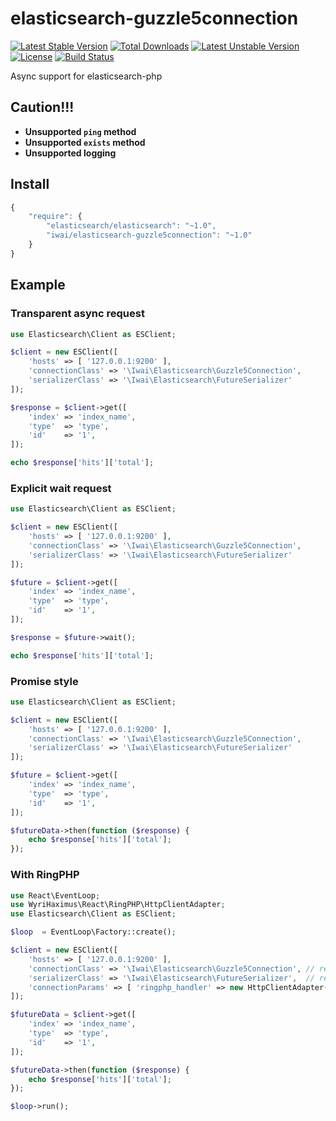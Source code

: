 elasticsearch-guzzle5connection
===============================

[![Latest Stable Version](https://poser.pugx.org/iwai/elasticsearch-guzzle5connection/v/stable)](https://packagist.org/packages/iwai/elasticsearch-guzzle5connection) [![Total Downloads](https://poser.pugx.org/iwai/elasticsearch-guzzle5connection/downloads)](https://packagist.org/packages/iwai/elasticsearch-guzzle5connection) [![Latest Unstable Version](https://poser.pugx.org/iwai/elasticsearch-guzzle5connection/v/unstable)](https://packagist.org/packages/iwai/elasticsearch-guzzle5connection) [![License](https://poser.pugx.org/iwai/elasticsearch-guzzle5connection/license)](https://packagist.org/packages/iwai/elasticsearch-guzzle5connection) [![Build Status](https://travis-ci.org/iwai/elasticsearch-guzzle5connection.svg?branch=master)](https://travis-ci.org/iwai/elasticsearch-guzzle5connection)

Async support for elasticsearch-php

## Caution!!!

* **Unsupported `ping` method**
* **Unsupported `exists` method**
* **Unsupported logging**

## Install

```javascript
{
    "require": {
        "elasticsearch/elasticsearch": "~1.0",
        "iwai/elasticsearch-guzzle5connection": "~1.0"
    }
}
```

## Example

### Transparent async request 

```php
use Elasticsearch\Client as ESClient;

$client = new ESClient([
    'hosts' => [ '127.0.0.1:9200' ],
    'connectionClass' => '\Iwai\Elasticsearch\Guzzle5Connection',
    'serializerClass' => '\Iwai\Elasticsearch\FutureSerializer'
]);

$response = $client->get([
    'index' => 'index_name',
    'type'  => 'type',
    'id'    => '1',
]);

echo $response['hits']['total'];

```

### Explicit wait request  

```php
use Elasticsearch\Client as ESClient;

$client = new ESClient([
    'hosts' => [ '127.0.0.1:9200' ],
    'connectionClass' => '\Iwai\Elasticsearch\Guzzle5Connection',
    'serializerClass' => '\Iwai\Elasticsearch\FutureSerializer'
]);

$future = $client->get([
    'index' => 'index_name',
    'type'  => 'type',
    'id'    => '1',
]);

$response = $future->wait();

echo $response['hits']['total'];

```

### Promise style  

```php
use Elasticsearch\Client as ESClient;

$client = new ESClient([
    'hosts' => [ '127.0.0.1:9200' ],
    'connectionClass' => '\Iwai\Elasticsearch\Guzzle5Connection',
    'serializerClass' => '\Iwai\Elasticsearch\FutureSerializer'
]);

$future = $client->get([
    'index' => 'index_name',
    'type'  => 'type',
    'id'    => '1',
]);

$futureData->then(function ($response) {
    echo $response['hits']['total'];
});

```

### With RingPHP

```php
use React\EventLoop;
use WyriHaximus\React\RingPHP\HttpClientAdapter;
use Elasticsearch\Client as ESClient;

$loop  = EventLoop\Factory::create();

$client = new ESClient([
    'hosts' => [ '127.0.0.1:9200' ],
    'connectionClass' => '\Iwai\Elasticsearch\Guzzle5Connection', // required
    'serializerClass' => '\Iwai\Elasticsearch\FutureSerializer',  // required
    'connectionParams' => [ 'ringphp_handler' => new HttpClientAdapter($loop) ] // optional
]);

$futureData = $client->get([
    'index' => 'index_name',
    'type'  => 'type',
    'id'    => '1',
]);

$futureData->then(function ($response) {
    echo $response['hits']['total'];
});

$loop->run();

```
